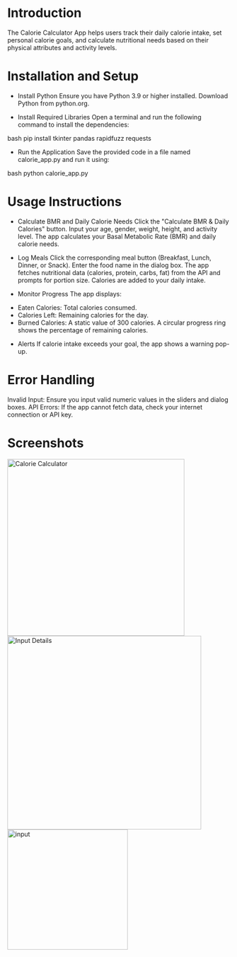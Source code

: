 # Introduction
The Calorie Calculator App helps users track their daily calorie intake, set personal calorie goals, and calculate nutritional needs based on their physical attributes and activity levels.

# Installation and Setup
- Install Python
Ensure you have Python 3.9 or higher installed. Download Python from python.org.

- Install Required Libraries
Open a terminal and run the following command to install the dependencies:

bash
pip install tkinter pandas rapidfuzz requests

- Run the Application
Save the provided code in a file named calorie_app.py and run it using:

bash
python calorie_app.py

# Usage Instructions
- Calculate BMR and Daily Calorie Needs
Click the "Calculate BMR & Daily Calories" button.
Input your age, gender, weight, height, and activity level.
The app calculates your Basal Metabolic Rate (BMR) and daily calorie needs.

- Log Meals
Click the corresponding meal button (Breakfast, Lunch, Dinner, or Snack).
Enter the food name in the dialog box.
The app fetches nutritional data (calories, protein, carbs, fat) from the API and prompts for portion size.
Calories are added to your daily intake.

- Monitor Progress
The app displays:
* Eaten Calories: Total calories consumed.
* Calories Left: Remaining calories for the day.
* Burned Calories: A static value of 300 calories.
A circular progress ring shows the percentage of remaining calories.

- Alerts
If calorie intake exceeds your goal, the app shows a warning pop-up.

# Error Handling
Invalid Input: Ensure you input valid numeric values in the sliders and dialog boxes.
API Errors: If the app cannot fetch data, check your internet connection or API key.

# Screenshots
<img width="400" alt="Calorie Calculator" src="https://github.com/user-attachments/assets/d53e0729-8ec5-4169-a0a4-b55efceb697e">
<img width="438" alt="Input Details" src="https://github.com/user-attachments/assets/3042d22a-50d3-42b8-8540-2ee76da140a6">
<img width="272" alt="input" src="https://github.com/user-attachments/assets/47cedfa3-432b-4993-9aae-28856d522e3d">

